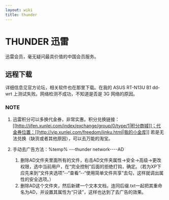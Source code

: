 ```yaml
---
layout: wiki
title: thunder
---
```


# THUNDER 迅雷

迅雷会员，毫无疑问最具价值的中国会员服务。


## 远程下载
详细信息见官方论坛，相关软件也在那里下载。在我的 ASUS RT-N13U B1 
 dd-wrt 上测试失败。网络检测不成功，不知道是否是 3G 网络的原因。

### NOTE

1. 迅雷积分可以多换代金券，非常实惠。积分兑换链接：[[http://jifen.xunlei.com/index/exchange/group/0/type/1|积分商城]]；代金券位置：[[http://vip.xunlei.com/freedom/jinku.html|我的小金库]] 若是无法兑换（缺货或者其他原因），可以去万能的淘宝。




2. 手动去广告方法：%temp% ---thunder network----AD 
   1. 删除AD文件夹里面所有的文件，右击AD文件夹属性→安全→高级→更改权限，选中当前用户，在“完全控制”后面的拒绝打钩，确定。（若为XP下应先来到“文件夹选项”--“查看”--“使用简单文件共享”去勾，这样就调出属性的安全选项。）
   2. 删除AD这个文件夹，然后新建一个文本文档，连同后缀.txt一起把其重命名为AD，并设置其属性为“只读”，这样也达到了去广告的效果。

